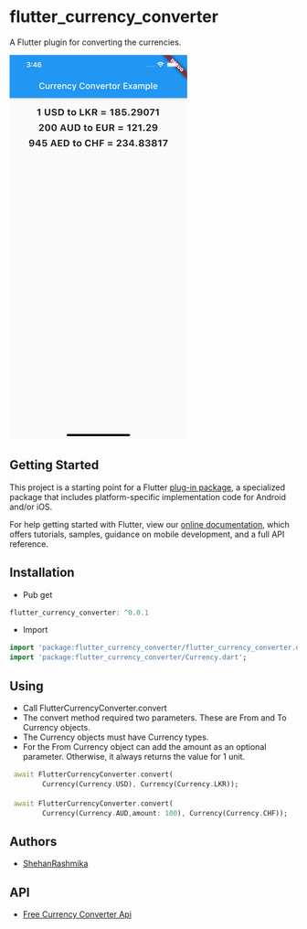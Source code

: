# flutter_currency_converter

A Flutter plugin for converting the currencies.

![Sample Use](assets/rsz_simulator_screen_shot_-_iphone_11_pro_max_-_2020-08-08_at_154657.png)

## Getting Started

This project is a starting point for a Flutter
[plug-in package](https://flutter.dev/developing-packages/),
a specialized package that includes platform-specific implementation code for
Android and/or iOS.

For help getting started with Flutter, view our
[online documentation](https://flutter.dev/docs), which offers tutorials,
samples, guidance on mobile development, and a full API reference.


## Installation
 - Pub get
```dart
flutter_currency_converter: ^0.0.1
```
 - Import

```dart
import 'package:flutter_currency_converter/flutter_currency_converter.dart';
import 'package:flutter_currency_converter/Currency.dart';
```

## Using
 - Call FlutterCurrencyConverter.convert
 - The convert method required two parameters. These are From and To Currency objects.
 - The Currency objects must have Currency types.
 - For the From Currency object can add the amount as an optional parameter. Otherwise, it always returns the value for 1 unit.
```dart
 await FlutterCurrencyConverter.convert(
        Currency(Currency.USD), Currency(Currency.LKR));

 await FlutterCurrencyConverter.convert(
        Currency(Currency.AUD,amount: 100), Currency(Currency.CHF));

  ```

## Authors

* [ShehanRashmika](https://github.com/ShehanRashmika)

## API

* [Free Currency Converter Api](https://free.currencyconverterapi.com)